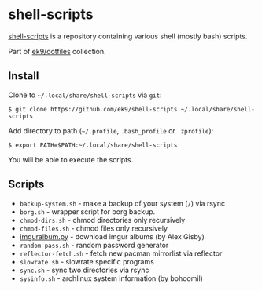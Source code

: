 shell-scripts
=============

[shell-scripts][0] is a repository containing various shell (mostly bash)
scripts.

Part of [ek9/dotfiles][10] collection.

## Install

Clone to `~/.local/share/shell-scripts` via `git`:

    $ git clone https://github.com/ek9/shell-scripts ~/.local/share/shell-scripts

Add directory to path (`~/.profile`, `.bash_profile` or `.zprofile`):

    $ export PATH=$PATH:~/.local/share/shell-scripts

You will be able to execute the scripts.

## Scripts

- `backup-system.sh` - make a backup of your system (`/`) via rsync
- `borg.sh` - wrapper script for borg backup.
- `chmod-dirs.sh` - chmod directories only recursively
- `chmod-files.sh` - chmod files only recursively
- [imguralbum.py][20] - download imgur albums (by Alex Gisby)
- `random-pass.sh` - random password generator
- `reflector-fetch.sh` - fetch new pacman mirrorlist via reflector
- `slowrate.sh` - slowrate specific programs
- `sync.sh` - sync two directories via rsync
- `sysinfo.sh` - archlinux system information (by bohoomil)

[0]: https://github.com/ek9/shell-scripts
[10]: https://github.com/ek9/dotfiles
[20]: https://github.com/alexgisby/imgur-album-downloader/blob/master/imguralbum.py

